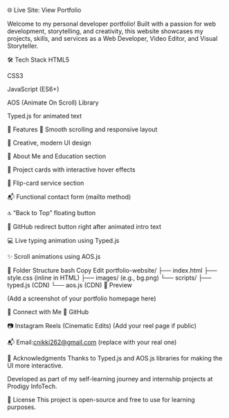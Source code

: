 🌐 Live Site: View Portfolio

Welcome to my personal developer portfolio! Built with a passion for web development, storytelling, and creativity, this website showcases my projects, skills, and services as a Web Developer, Video Editor, and Visual Storyteller.

🛠️ Tech Stack
HTML5

CSS3

JavaScript (ES6+)

AOS (Animate On Scroll) Library

Typed.js for animated text

📌 Features
🚀 Smooth scrolling and responsive layout

🎨 Creative, modern UI design

🧠 About Me and Education section

📂 Project cards with interactive hover effects

🔄 Flip-card service section

📬 Functional contact form (mailto method)

🔝 “Back to Top” floating button

🌟 GitHub redirect button right after animated intro text

💻 Live typing animation using Typed.js

✨ Scroll animations using AOS.js

📁 Folder Structure
bash
Copy
Edit
portfolio-website/
├── index.html
├── style.css (inline in HTML)
├── images/ (e.g., bg.png)
└── scripts/
    ├── typed.js (CDN)
    └── aos.js (CDN)
📸 Preview

(Add a screenshot of your portfolio homepage here)

🔗 Connect with Me
🔗 GitHub

📷 Instagram Reels (Cinematic Edits) (Add your reel page if public)

📬 Email:cnikki262@gmail.com (replace with your real one)

🙏 Acknowledgments
Thanks to Typed.js and AOS.js libraries for making the UI more interactive.

Developed as part of my self-learning journey and internship projects at Prodigy InfoTech.

📌 License
This project is open-source and free to use for learning purposes.
